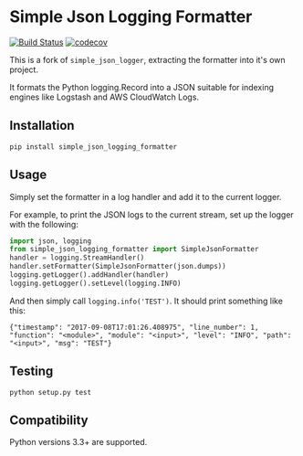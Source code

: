 # Simple Json Logging Formatter
[![Build Status](https://travis-ci.org/flaviocpontes/simple_json_formatter.svg?branch=master)](https://travis-ci.org/flaviocpontes/simple_json_formatter)
[![codecov](https://codecov.io/gh/flaviocpontes/simple_json_formatter/branch/master/graph/badge.svg)](https://codecov.io/gh/flaviocpontes/simple_json_formatter)

This is a fork of `simple_json_logger`,  extracting the formatter into it's own project.

It formats the Python logging.Record into a JSON suitable for indexing engines like Logstash and AWS CloudWatch Logs.


## Installation

`pip install simple_json_logging_formatter`

## Usage

Simply set the formatter in a log handler and add it to the current logger.

For example, to print the JSON logs to the current stream, set up the logger with the following:

```python
import json, logging
from simple_json_logging_formatter import SimpleJsonFormatter
handler = logging.StreamHandler()
handler.setFormatter(SimpleJsonFormatter(json.dumps))
logging.getLogger().addHandler(handler)
logging.getLogger().setLevel(logging.INFO)
```

And then simply call `logging.info('TEST')`. It should print something like this:

`{"timestamp": "2017-09-08T17:01:26.408975", "line_number": 1, "function": "<module>", "module": "<input>", "level": "INFO", "path": "<input>", "msg": "TEST"}
`

## Testing

`python setup.py test`

## Compatibility

Python versions 3.3+ are supported.
